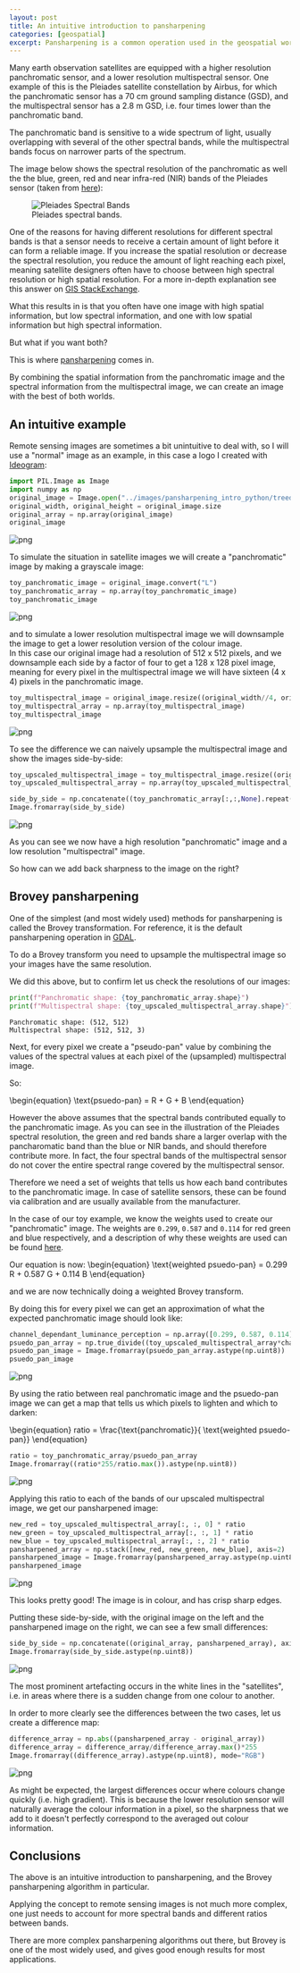 ```yaml
---
layout: post
title: An intuitive introduction to pansharpening
categories: [geospatial]
excerpt: Pansharpening is a common operation used in the geospatial world that uses higher resolution panchromatic images to add sharpness to lower resolution multispectral images. In this post we take a look at the fundamental ideas behind pansharpening in an intuitive context. 
---
```


Many earth observation satellites are equipped with a higher resolution panchromatic sensor, and a lower resolution multispectral sensor. One example of this is the Pleiades satellite constellation by Airbus, for which the panchromatic sensor has a 70 cm ground sampling distance (GSD), and the multispectral sensor has a 2.8 m GSD, i.e. four times lower than the panchromatic band. 

The panchromatic band is sensitive to a wide spectrum of light, usually overlapping with several of the other spectral bands, while the multispectral bands focus on narrower parts of the spectrum. 

The image below shows the spectral resolution of the panchromatic as well the the blue, green, red and near infra-red (NIR) bands of the Pleiades sensor (taken from [here](https://www.mdpi.com/2072-4292/13/8/1550)): 


<figure>
    <img src="../images/pansharpening_intro_python/Spectral-response-of-the-Pleiades-multispectral-MS-and-panchromatic-PAN-sensors.png"
         alt="Pleiades Spectral Bands">
    <figcaption>Pleiades spectral bands.</figcaption>
</figure>

One of the reasons for having different resolutions for different spectral bands is that a sensor needs to receive a certain amount of light before it can form a reliable image. If you increase the spatial resolution or decrease the spectral resolution, you reduce the amount of light reaching each pixel, meaning satellite designers often have to choose between high spectral resolution or high spatial resolution. For a more in-depth explanation see this answer on [GIS StackExchange](https://gis.stackexchange.com/a/113899/224865).

What this results in is that you often have one image with high spatial information, but low spectral information, and one with low spatial information but high spectral information. 


But what if you want both?

This is where [pansharpening](https://en.wikipedia.org/wiki/Pansharpening) comes in. 

By combining the spatial information from the panchromatic image and the spectral information from the multispectral image, we can create an image with the best of both worlds. 

## An intuitive example

Remote sensing images are sometimes a bit unintuitive to deal with, so I will use a "normal" image as an example, in this case a logo I created with [Ideogram](https://ideogram.ai/):



```python
import PIL.Image as Image
import numpy as np
original_image = Image.open("../images/pansharpening_intro_python/treed_brain_512.jpeg")
original_width, original_height = original_image.size
original_array = np.array(original_image)
original_image
```




    
![png](../images/2024-01-02-pansharpening-intro-python_files/2024-01-02-pansharpening-intro-python_2_0.png)
    



To simulate the situation in satellite images we will create a "panchromatic" image by making a grayscale image:


```python
toy_panchromatic_image = original_image.convert("L")
toy_panchromatic_array = np.array(toy_panchromatic_image)
toy_panchromatic_image
```




    
![png](../images/2024-01-02-pansharpening-intro-python_files/2024-01-02-pansharpening-intro-python_4_0.png)
    



and to simulate a lower resolution multispectral image we will downsample the image to get a lower resolution version of the colour image.  
In this case our original image had a resolution of 512 x 512 pixels, and we downsample each side by a factor of four to get a 128 x 128 pixel image, meaning for every pixel in the multispectral image we will have sixteen (4 x 4) pixels in the panchromatic image. 


```python
toy_multispectral_image = original_image.resize((original_width//4, original_width//4))
toy_multispectral_array = np.array(toy_multispectral_image)
toy_multispectral_image
```




    
![png](../images/2024-01-02-pansharpening-intro-python_files/2024-01-02-pansharpening-intro-python_6_0.png)
    



To see the difference we can naively upsample the multispectral image and show the images side-by-side: 


```python
toy_upscaled_multispectral_image = toy_multispectral_image.resize((original_width, original_height))
toy_upscaled_multispectral_array = np.array(toy_upscaled_multispectral_image)

side_by_side = np.concatenate((toy_panchromatic_array[:,:,None].repeat(3, axis=2), toy_upscaled_multispectral_array), axis=1)
Image.fromarray(side_by_side)
```




    
![png](../images/2024-01-02-pansharpening-intro-python_files/2024-01-02-pansharpening-intro-python_8_0.png)
    



As you can see we now have a high resolution "panchromatic" image and a low resolution "multispectral" image. 

So how can we add back sharpness to the image on the right? 

## Brovey pansharpening

One of the simplest (and most widely used) methods for pansharpening is called the Brovey transformation. For reference, it is the default pansharpening operation in [GDAL](https://gdal.org/index.html).

To do a Brovey transform you need to upsample the multispectral image so your images have the same resolution. 

We did this above, but to confirm let us check the resolutions of our images: 


```python
print(f"Panchromatic shape: {toy_panchromatic_array.shape}")
print(f"Multispectral shape: {toy_upscaled_multispectral_array.shape}")
```

    Panchromatic shape: (512, 512)
    Multispectral shape: (512, 512, 3)


Next, for every pixel we create a "pseudo-pan" value by combining the values of the spectral values at each pixel of the (upsampled) multispectral image. 

So: 

\begin{equation}
\text{psuedo-pan} = R + G + B
\end{equation}

However the above assumes that the spectral bands contributed equally to the panchromatic image. 
As you can see in the illustration of the Pleiades spectral resolution, the green and red bands share a larger overlap with the pancharomatic band than the blue or NIR bands, and should therefore contribute more. In fact, the four spectral bands of the multispectral sensor do not cover the entire spectral range covered by the multispectral sensor.

Therefore we need a set of weights that tells us how each band contributes to the panchromatic image. In case of satellite sensors, these can be found via calibration and are usually available from the manufacturer. 

In the case of our toy example, we know the weights used to create our "panchromatic" image. The weights are `0.299`, `0.587` and `0.114` for red green and blue respectively, and a description of why these weights are used can be found [here](https://e2eml.school/convert_rgb_to_grayscale).

Our equation is now:
\begin{equation}
\text{weighted psuedo-pan} = 0.299 R + 0.587 G + 0.114 B
\end{equation}

and we are now technically doing a weighted Brovey transform. 

By doing this for every pixel we can get an approximation of what the expected panchromatic image should look like: 


```python
channel_dependant_luminance_perception = np.array([0.299, 0.587, 0.114])
psuedo_pan_array = np.true_divide((toy_upscaled_multispectral_array*channel_dependant_luminance_perception).sum(axis=2), channel_dependant_luminance_perception.sum())
psuedo_pan_image = Image.fromarray(psuedo_pan_array.astype(np.uint8))
psuedo_pan_image
```




    
![png](../images/2024-01-02-pansharpening-intro-python_files/2024-01-02-pansharpening-intro-python_12_0.png)
    



By using the ratio between real panchromatic image and the psuedo-pan image we can get a map that tells us which pixels to lighten and which to darken: 

\begin{equation}
ratio = \frac{\text{panchromatic}}{ \text{weighted psuedo-pan}} 
\end{equation}


```python
ratio = toy_panchromatic_array/psuedo_pan_array
Image.fromarray((ratio*255/ratio.max()).astype(np.uint8))
```




    
![png](../images/2024-01-02-pansharpening-intro-python_files/2024-01-02-pansharpening-intro-python_14_0.png)
    



Applying this ratio to each of the bands of our upscaled multispectral image, we get our pansharpened image: 


```python
new_red = toy_upscaled_multispectral_array[:, :, 0] * ratio
new_green = toy_upscaled_multispectral_array[:, :, 1] * ratio
new_blue = toy_upscaled_multispectral_array[:, :, 2] * ratio
pansharpened_array = np.stack([new_red, new_green, new_blue], axis=2)
pansharpened_image = Image.fromarray(pansharpened_array.astype(np.uint8))
pansharpened_image
```




    
![png](../images/2024-01-02-pansharpening-intro-python_files/2024-01-02-pansharpening-intro-python_16_0.png)
    



This looks pretty good! The image is in colour, and has crisp sharp edges. 

Putting these side-by-side, with the original image on the left and the pansharpened image on the right, we can see a few small differences: 


```python
side_by_side = np.concatenate((original_array, pansharpened_array), axis=1)
Image.fromarray(side_by_side.astype(np.uint8))
```




    
![png](../images/2024-01-02-pansharpening-intro-python_files/2024-01-02-pansharpening-intro-python_18_0.png)
    



The most prominent artefacting occurs in the white lines in the "satellites", i.e. in areas where there is a sudden change from one colour to another. 

In order to more clearly see the differences between the two cases, let us create a difference map: 


```python
difference_array = np.abs((pansharpened_array - original_array))
difference_array = difference_array/difference_array.max()*255
Image.fromarray((difference_array).astype(np.uint8), mode="RGB")
```




    
![png](../images/2024-01-02-pansharpening-intro-python_files/2024-01-02-pansharpening-intro-python_20_0.png)
    



As might be expected, the largest differences occur where colours change quickly (i.e. high gradient). 
This is because the lower resolution sensor will naturally average the colour information in a pixel, so the sharpness that we add to it doesn't perfectly correspond to the averaged out colour information. 

## Conclusions

The above is an intuitive introduction to pansharpening, and the Brovey pansharpening algorithm in particular.   

Applying the concept to remote sensing images is not much more complex, one just needs to account for more spectral bands and different ratios between bands. 

There are more complex pansharpening algorithms out there, but Brovey is one of the most widely used, and gives good enough results for most applications. 


